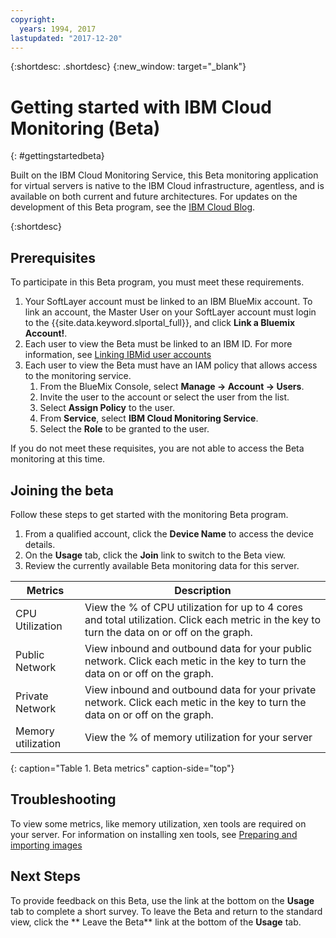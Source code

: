 ```yaml
---
copyright:
  years: 1994, 2017
lastupdated: "2017-12-20"
---
```


{:shortdesc: .shortdesc}
{:new_window: target="_blank"}
# Getting started with IBM Cloud Monitoring (Beta)

{: #gettingstartedbeta}

Built on the IBM Cloud Monitoring Service, this Beta monitoring application for virtual servers is native to the IBM Cloud infrastructure, agentless, and is available on both current and future architectures. For updates on the development of this Beta program, see the [IBM Cloud Blog](https://www.ibm.com/blogs/bluemix/2017/12/beta-release-new-vsi-monitoring-tool-ibm-cloud/).

{:shortdesc}

## Prerequisites

To participate in this Beta program, you must meet these requirements.
1. Your SoftLayer account must be linked to an IBM BlueMix account. To link an account, the Master User on your SoftLayer account must login to the {{site.data.keyword.slportal_full}}, and click **Link a Bluemix Account!**.
2. Each user to view the Beta must be linked to an IBM ID. For more information, see [Linking IBMid user accounts](../../cloud-platform/accounts/softlayerlink.html#link_user_accounts)
3. Each user to view the Beta must have an IAM policy that allows access to the monitoring service. 
   1. From the BlueMix Console,  select **Manage -> Account -> Users**.
   2. Invite the user to the account or select the user from the list.
   3. Select **Assign Policy** to the user.
   4. From **Service**, select **IBM Cloud Monitoring Service**. 
   5. Select the **Role** to be granted to the user.

If you do not meet these requisites, you are not able to access the Beta monitoring at this time.


## Joining the beta

Follow these steps to get started with the monitoring Beta program.

1. From a qualified account, click the **Device Name** to access the device details.
2. On the **Usage** tab, click the **Join** link to switch to the Beta view.
3. Review the currently available Beta monitoring data for this server.

|              Metrics                                      |  Description                                        |
| --------------------------------------------------------- | --------------------------------------------------- |
|CPU Utilization                                            |   View the % of CPU utilization for up to 4 cores and total utilization. Click each    metric in the key to turn the data on or off on the graph.
|Public Network                                             |   View inbound and outbound data for your public network. Click each metic in the key to turn the data on or off on the graph.       |
|Private Network                                            |   View inbound and outbound data for your private network. Click each metic in the key to turn the data on or off on the graph.           |
|Memory utilization     | View the % of memory utilization for your server     |
{: caption="Table 1. Beta metrics" caption-side="top"}   


## Troubleshooting
To view some metrics, like memory utilization, xen tools are required on your server. For information on installing xen tools, see [Preparing and importing images](../image-templates/import-image.html#preparing-and-importing-images)

## Next Steps
To provide feedback on this Beta, use the link at the bottom on the **Usage** tab to complete a short survey. To leave the Beta and return to the standard view, click the ** Leave the Beta** link at the bottom of the **Usage** tab.


